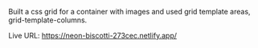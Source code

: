 Built a css grid for a container with images and used grid template areas, grid-template-columns. 


Live URL: https://neon-biscotti-273cec.netlify.app/
